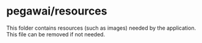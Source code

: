 # pegawai/resources

This folder contains resources (such as images) needed by the application. This file can
be removed if not needed.
